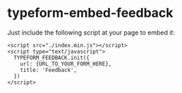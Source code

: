 # typeform-embed-feedback

Just include the following script at your page to embed it:

```
<script src="./index.min.js"></script>
<script type="text/javascript">
  TYPEFORM_FEEDBACK.init({
    url: {URL_TO_YOUR_FORM_HERE},
    title: 'Feedback',
  })
</script>
```
